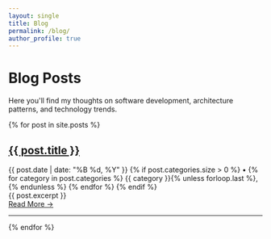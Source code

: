 ```yaml
---
layout: single
title: Blog
permalink: /blog/
author_profile: true
---
```


# Blog Posts

Here you'll find my thoughts on software development, architecture patterns, and technology trends.

{% for post in site.posts %}
  <article class="post">
    <h2><a href="{{ post.url | relative_url }}">{{ post.title }}</a></h2>
    <div class="post-meta">
      <time datetime="{{ post.date | date_to_xmlschema }}">{{ post.date | date: "%B %d, %Y" }}</time>
      {% if post.categories.size > 0 %}
        • 
        {% for category in post.categories %}
          <span class="category">{{ category }}</span>{% unless forloop.last %}, {% endunless %}
        {% endfor %}
      {% endif %}
    </div>
    <div class="post-excerpt">
      {{ post.excerpt }}
    </div>
    <a href="{{ post.url | relative_url }}" class="read-more">Read More →</a>
  </article>
  <hr>
{% endfor %} 